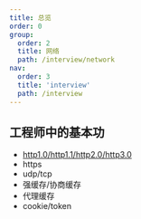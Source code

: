 ```yaml
---
title: 总览
order: 0
group:
  order: 2
  title: 网络
  path: /interview/network
nav:
  order: 3
  title: 'interview'
  path: /interview
---
```


## 工程师中的基本功

- [http1.0/http1.1/http2.0/http3.0](./network/http.md)
- https
- udp/tcp
- 强缓存/协商缓存
- 代理缓存
- cookie/token
